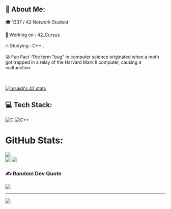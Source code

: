 ## 💫 About Me:
🎓 1337 / 42 Network Student 
<br><br>
🏹 Working on : 42_Cursus
<br><br>
🔥 Studying : C++ .
<br><br>
😜 Fun Fact :The term "bug" in computer science originated when a moth got trapped in a relay of the Harvard Mark II computer, causing a malfunction.

<br><br>
[![msaidi's 42 stats](https://badge.mediaplus.ma/black/msaidi)](https://github.com/msaidi/badge42)



## 💻 Tech Stack:
![C](https://img.shields.io/badge/c-%2300599C.svg?style=for-the-badge&logo=c&logoColor=white)
![C++](https://camo.githubusercontent.com/891c1fd9d2ab2adf1053e8514f469b94049769ccd9d2765c8e06e9c1b6da1b8c/68747470733a2f2f696d672e736869656c64732e696f2f62616467652f632b2b2d2532333030353939432e7376673f7374796c653d666f722d7468652d6261646765266c6f676f3d63253242253242266c6f676f436f6c6f723d7768697465)
#  GitHub Stats:
![](https://github-readme-streak-stats.herokuapp.com/?user=msaidi01&theme=dark&hide_border=false)<br/>
![](https://github-readme-stats.vercel.app/api/top-langs/?username=msaidi01&theme=dark&hide_border=false&include_all_commits=false&count_private=false&layout=compact)
![](https://wakatime.com/share/@c1e2ddc0-ee12-4067-9e18-222067de408c/85d56e74-dbd0-47c9-b382-cadccefa2d51.svg)

### ✍️ Random Dev Quote
![](https://quotes-github-readme.vercel.app/api?type=horizontal&theme=radical)


---
[![](https://visitcount.itsvg.in/api?id=msaidi01&icon=0&color=0)](https://visitcount.itsvg.in)
